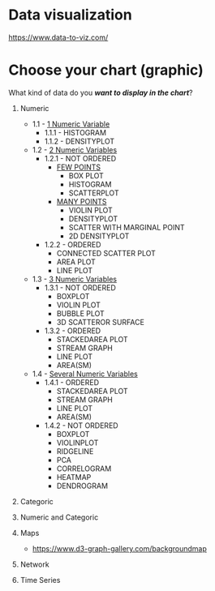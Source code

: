 # Data visualization

https://www.data-to-viz.com/


# Choose your chart (graphic)
What kind of data do you ***want to display in the chart***?   
1. Numeric
    * 1.1 - [1 Numeric Variable](https://www.data-to-viz.com/story/OneNum.html)
        * 1.1.1 - HISTOGRAM
        * 1.1.2 - DENSITYPLOT
    * 1.2 - [2 Numeric Variables](https://www.data-to-viz.com/story/OneNum.html)
        * 1.2.1 - NOT ORDERED
            * [FEW POINTS](https://www.data-to-viz.com/story/TwoNum.html)
                * BOX PLOT
                * HISTOGRAM
                * SCATTERPLOT
            * [MANY POINTS]()
                * VIOLIN PLOT
                * DENSITYPLOT
                * SCATTER WITH MARGINAL POINT
                * 2D DENSITYPLOT
        * 1.2.2 - ORDERED
            * CONNECTED SCATTER PLOT
            * AREA PLOT
            * LINE PLOT
    * 1.3 - [3 Numeric Variables](https://www.data-to-viz.com/story/OneNum.html)
        * 1.3.1 - NOT ORDERED
            * BOXPLOT
            * VIOLIN PLOT
            * BUBBLE PLOT
            * 3D SCATTEROR SURFACE
        * 1.3.2 - ORDERED
            * STACKEDAREA PLOT
            * STREAM GRAPH
            * LINE PLOT
            * AREA(SM)
    * 1.4 - [Several Numeric Variables](https://www.data-to-viz.com/story/OneNum.html)
        * 1.4.1 - ORDERED
            * STACKEDAREA PLOT
            * STREAM GRAPH
            * LINE PLOT
            * AREA(SM)
        * 1.4.2 - NOT ORDERED
            * BOXPLOT
            * VIOLINPLOT
            * RIDGELINE
            * PCA
            * CORRELOGRAM
            * HEATMAP
            * DENDROGRAM
    
    
    
    
    
    
    
2. Categoric
3. Numeric and Categoric
4. Maps
    * https://www.d3-graph-gallery.com/backgroundmap
5. Network
6. Time Series

